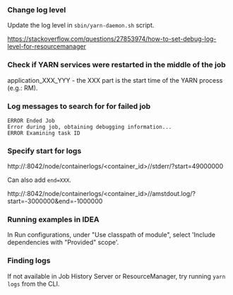 ### Change log level

Update the log level in `sbin/yarn-daemon.sh` script.

https://stackoverflow.com/questions/27853974/how-to-set-debug-log-level-for-resourcemanager


### Check if YARN services were restarted in the middle of the job

application_XXX_YYY - the XXX part is the start time of the YARN process (e.g.: RM).


### Log messages to search for for failed job

```
ERROR Ended Job
Error during job, obtaining debugging information...
ERROR Examining task ID
```


### Specify start for logs

http://<host>:8042/node/containerlogs/<container_id>/<user>/stderr/?start=49000000

Can also add `end=XXX`.

http://<host>:8042/node/containerlogs/<container_id>/<user>/amstdout.log/?start=-3000000&end=-1000000


### Running examples in IDEA

In Run configurations, under "Use classpath of module", select 'Include dependencies with "Provided" scope'.


### Finding logs

If not available in Job History Server or ResourceManager, try running `yarn logs` from the CLI.